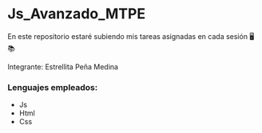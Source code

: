 ﻿# Js_Avanzado_MTPE

<p>En este repositorio estaré subiendo mis tareas asignadas en cada sesión 🖥📚</p>

Integrante: Estrellita Peña Medina

<h3>Lenguajes empleados:</h3>
<ul>
<li>Js</li>
<li>Html</li>
<li>Css</li>
</ul>

